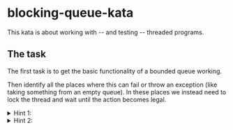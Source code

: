 # blocking-queue-kata
This kata is about working with -- and testing -- threaded programs. 

## The task
The first task is to get the basic functionality of a bounded queue working.

Then identify all the places where this can fail or throw an exception (like taking something from an empty queue). In these places we instead need to lock the thread and wait until the action becomes legal.

<details>
  <summary>Hint 1:</summary>
Use a semaphore for the blocking part.
</details>

<details>
  <summary>Hint 2:</summary>
Use 2 semaphores: 

* One for blocking when full
* One for blocking when empty

</details>
